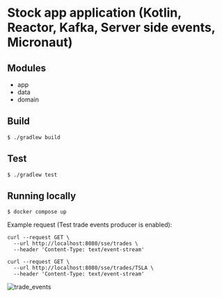 # Stock app application (Kotlin, Reactor, Kafka, Server side events, Micronaut)

## Modules

* app
* data
* domain

## Build

```shell script
$ ./gradlew build
```

## Test

```shell script
$ ./gradlew test
```

## Running locally

```shell script
$ docker compose up
```

Example request (Test trade events producer is enabled):

```shell script
curl --request GET \
  --url http://localhost:8080/sse/trades \
  --header 'Content-Type: text/event-stream'
```

```shell script
curl --request GET \
  --url http://localhost:8080/sse/trades/TSLA \
  --header 'Content-Type: text/event-stream'
```

![trade_events](https://github.com/user-attachments/assets/8a9e316a-4726-441f-a6e0-05f9710c4dc4)